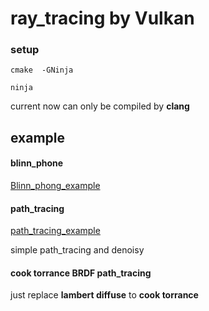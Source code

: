 # ray_tracing by Vulkan

### setup


`cmake  -GNinja `

`ninja`

current now can only be compiled by **clang**

## example

#### blinn_phone

[Blinn_phong_example](https://github.com/MouseChannel/MCRT/tree/master/example/ray_tracing_blinn_phong "👍")



#### path_tracing

[path_tracing_example](https://github.com/MouseChannel/MCRT/tree/master/example/path_tracing "👍")

simple path_tracing and denoisy

#### cook torrance BRDF path_tracing

just replace **lambert diffuse** to **cook torrance**
